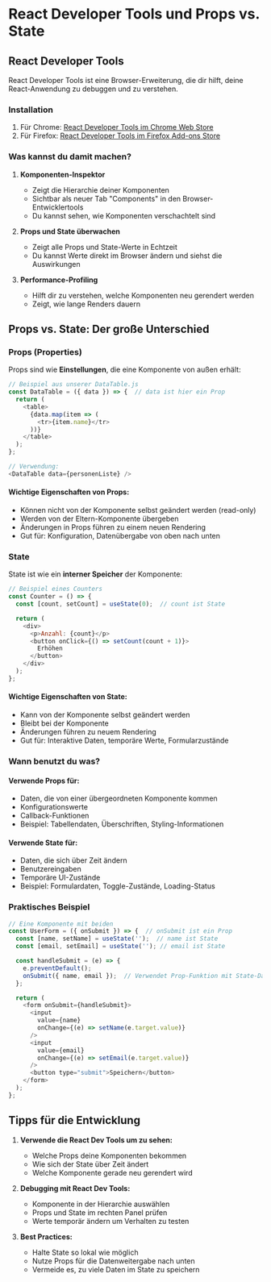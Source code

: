 # React Developer Tools und Props vs. State

## React Developer Tools
React Developer Tools ist eine Browser-Erweiterung, die dir hilft, deine React-Anwendung zu debuggen und zu verstehen.

### Installation
1. Für Chrome: [React Developer Tools im Chrome Web Store](https://chrome.google.com/webstore/detail/react-developer-tools/fmkadmapgofadopljbjfkapdkoienihi)
2. Für Firefox: [React Developer Tools im Firefox Add-ons Store](https://addons.mozilla.org/en-US/firefox/addon/react-devtools/)

### Was kannst du damit machen?
1. **Komponenten-Inspektor**
   - Zeigt die Hierarchie deiner Komponenten
   - Sichtbar als neuer Tab "Components" in den Browser-Entwicklertools
   - Du kannst sehen, wie Komponenten verschachtelt sind

2. **Props und State überwachen**
   - Zeigt alle Props und State-Werte in Echtzeit
   - Du kannst Werte direkt im Browser ändern und siehst die Auswirkungen

3. **Performance-Profiling**
   - Hilft dir zu verstehen, welche Komponenten neu gerendert werden
   - Zeigt, wie lange Renders dauern

## Props vs. State: Der große Unterschied

### Props (Properties)
Props sind wie **Einstellungen**, die eine Komponente von außen erhält:
```javascript
// Beispiel aus unserer DataTable.js
const DataTable = ({ data }) => {  // data ist hier ein Prop
  return (
    <table>
      {data.map(item => (
        <tr>{item.name}</tr>
      ))}
    </table>
  );
};

// Verwendung:
<DataTable data={personenListe} />
```

#### Wichtige Eigenschaften von Props:
- Können nicht von der Komponente selbst geändert werden (read-only)
- Werden von der Eltern-Komponente übergeben
- Änderungen in Props führen zu einem neuen Rendering
- Gut für: Konfiguration, Datenübergabe von oben nach unten

### State
State ist wie ein **interner Speicher** der Komponente:
```javascript
// Beispiel eines Counters
const Counter = () => {
  const [count, setCount] = useState(0);  // count ist State

  return (
    <div>
      <p>Anzahl: {count}</p>
      <button onClick={() => setCount(count + 1)}>
        Erhöhen
      </button>
    </div>
  );
};
```

#### Wichtige Eigenschaften von State:
- Kann von der Komponente selbst geändert werden
- Bleibt bei der Komponente
- Änderungen führen zu neuem Rendering
- Gut für: Interaktive Daten, temporäre Werte, Formularzustände

### Wann benutzt du was?

#### Verwende Props für:
- Daten, die von einer übergeordneten Komponente kommen
- Konfigurationswerte
- Callback-Funktionen
- Beispiel: Tabellendaten, Überschriften, Styling-Informationen

#### Verwende State für:
- Daten, die sich über Zeit ändern
- Benutzereingaben
- Temporäre UI-Zustände
- Beispiel: Formulardaten, Toggle-Zustände, Loading-Status

### Praktisches Beispiel
```javascript
// Eine Komponente mit beiden
const UserForm = ({ onSubmit }) => {  // onSubmit ist ein Prop
  const [name, setName] = useState('');  // name ist State
  const [email, setEmail] = useState(''); // email ist State

  const handleSubmit = (e) => {
    e.preventDefault();
    onSubmit({ name, email });  // Verwendet Prop-Funktion mit State-Daten
  };

  return (
    <form onSubmit={handleSubmit}>
      <input 
        value={name}
        onChange={(e) => setName(e.target.value)}
      />
      <input 
        value={email}
        onChange={(e) => setEmail(e.target.value)}
      />
      <button type="submit">Speichern</button>
    </form>
  );
};
```

## Tipps für die Entwicklung
1. **Verwende die React Dev Tools um zu sehen:**
   - Welche Props deine Komponenten bekommen
   - Wie sich der State über Zeit ändert
   - Welche Komponente gerade neu gerendert wird

2. **Debugging mit React Dev Tools:**
   - Komponente in der Hierarchie auswählen
   - Props und State im rechten Panel prüfen
   - Werte temporär ändern um Verhalten zu testen

3. **Best Practices:**
   - Halte State so lokal wie möglich
   - Nutze Props für die Datenweitergabe nach unten
   - Vermeide es, zu viele Daten im State zu speichern
